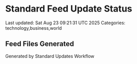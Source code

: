 # Standard Feed Update Status
Last updated: Sat Aug 23 09:21:31 UTC 2025
Categories: technology,business,world

## Feed Files Generated

Generated by Standard Updates Workflow
